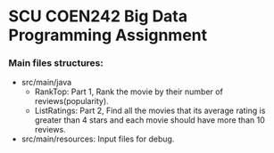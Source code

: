 # SCU COEN242 Big Data Programming Assignment

### Main files structures:
- src/main/java
  - RankTop: Part 1, Rank the movie by their number of reviews(popularity).
  - ListRatings: Part 2, Find all the movies that its average rating is greater than 4 stars and each movie should have more than 10 reviews.
- src/main/resources: Input files for debug.
